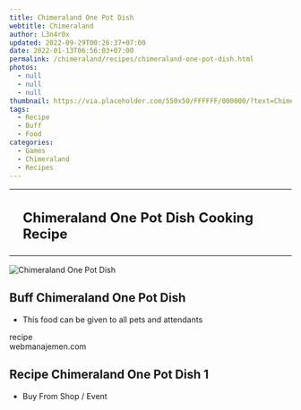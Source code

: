```yaml
---
title: Chimeraland One Pot Dish
webtitle: Chimeraland
author: L3n4r0x
updated: 2022-09-29T00:26:37+07:00
date: 2022-01-13T06:56:03+07:00
permalink: /chimeraland/recipes/chimeraland-one-pot-dish.html
photos:
  - null
  - null
  - null
thumbnail: https://via.placeholder.com/550x50/FFFFFF/000000/?text=Chimeraland One Pot Dish
tags:
  - Recipe
  - Buff
  - Food
categories:
  - Games
  - Chimeraland
  - Recipes
---
```


<section id="bootstrap-wrapper"><link rel="stylesheet" href="https://cdn.statically.io/gh/dimaslanjaka/Web-Manajemen/40ac3225/css/bootstrap-4.5-wrapper.css"/><div class="row mb-2"><div class="col-md-12 mb-2"><table class="table" id="post-info"><tbody><tr><td></td><td><h1 class="fs-5">Chimeraland One Pot Dish Cooking Recipe</h1></td></tr></tbody></table></div></div><div class="card mb-2"><div class="row g-0"><div class="col-sm-4 position-relative mb-2"><img src="https://via.placeholder.com/600" class="card-img fit-cover w-100 h-100" alt="Chimeraland One Pot Dish" data-fancybox="true"/></div><div class="col-sm-8 mb-2"><div class="card-body"><h2 class="card-title fs-5">Buff Chimeraland One Pot Dish</h2><div class="card-text"><ul><li>This food can be given to all pets and attendants</li></ul></div><span class="badge rounded-pill bg-dark">recipe</span></div><div class="card-footer text-end text-muted">webmanajemen.com</div></div></div></div><div class="row mb-2"><div class="col-12 col-lg-6 recipe-item mb-2"><div class="card"><div class="card-body"><h2 class="card-title fs-5">Recipe Chimeraland One Pot Dish 1</h2><div class="card-text"><ul><li>Buy From Shop / Event</li></ul></div></div></div></div></div></section>